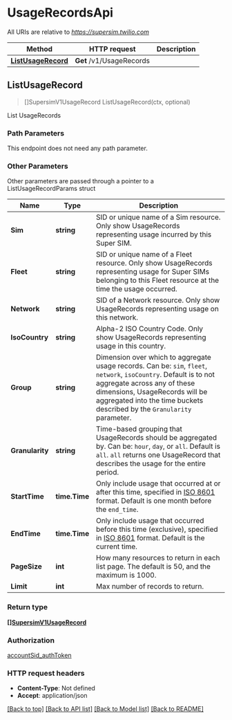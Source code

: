 # UsageRecordsApi

All URIs are relative to *https://supersim.twilio.com*

Method | HTTP request | Description
------------- | ------------- | -------------
[**ListUsageRecord**](UsageRecordsApi.md#ListUsageRecord) | **Get** /v1/UsageRecords | 



## ListUsageRecord

> []SupersimV1UsageRecord ListUsageRecord(ctx, optional)



List UsageRecords

### Path Parameters

This endpoint does not need any path parameter.

### Other Parameters

Other parameters are passed through a pointer to a ListUsageRecordParams struct


Name | Type | Description
------------- | ------------- | -------------
**Sim** | **string** | SID or unique name of a Sim resource. Only show UsageRecords representing usage incurred by this Super SIM.
**Fleet** | **string** | SID or unique name of a Fleet resource. Only show UsageRecords representing usage for Super SIMs belonging to this Fleet resource at the time the usage occurred.
**Network** | **string** | SID of a Network resource. Only show UsageRecords representing usage on this network.
**IsoCountry** | **string** | Alpha-2 ISO Country Code. Only show UsageRecords representing usage in this country.
**Group** | **string** | Dimension over which to aggregate usage records. Can be: `sim`, `fleet`, `network`, `isoCountry`. Default is to not aggregate across any of these dimensions, UsageRecords will be aggregated into the time buckets described by the `Granularity` parameter.
**Granularity** | **string** | Time-based grouping that UsageRecords should be aggregated by. Can be: `hour`, `day`, or `all`. Default is `all`. `all` returns one UsageRecord that describes the usage for the entire period.
**StartTime** | **time.Time** | Only include usage that occurred at or after this time, specified in [ISO 8601](https://en.wikipedia.org/wiki/ISO_8601) format. Default is one month before the `end_time`.
**EndTime** | **time.Time** | Only include usage that occurred before this time (exclusive), specified in [ISO 8601](https://en.wikipedia.org/wiki/ISO_8601) format. Default is the current time.
**PageSize** | **int** | How many resources to return in each list page. The default is 50, and the maximum is 1000.
**Limit** | **int** | Max number of records to return.

### Return type

[**[]SupersimV1UsageRecord**](SupersimV1UsageRecord.md)

### Authorization

[accountSid_authToken](../README.md#accountSid_authToken)

### HTTP request headers

- **Content-Type**: Not defined
- **Accept**: application/json

[[Back to top]](#) [[Back to API list]](../README.md#documentation-for-api-endpoints)
[[Back to Model list]](../README.md#documentation-for-models)
[[Back to README]](../README.md)

